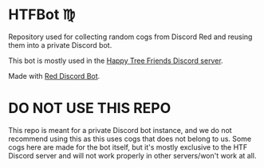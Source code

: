 # HTFBot ♍️
Repository used for collecting random cogs from Discord Red and reusing them into a private Discord bot.

This bot is mostly used in the [Happy Tree Friends Discord server](https://discord.gg/happy-tree-friends-1033567360692523008).

Made with [Red Discord Bot](https://discord.red).
# DO NOT USE THIS REPO
This repo is meant for a private Discord bot instance, and we do not recommend using this as this uses cogs that does not belong to us. Some cogs here are made for the bot itself, but it's mostly exclusive to the HTF Discord server and will not work properly in other servers/won't work at all.
